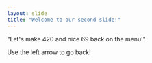 ```yaml
---
layout: slide
title: "Welcome to our second slide!"
---
```

"Let's make 420 and nice 69 back on the menu!"

Use the left arrow to go back!
